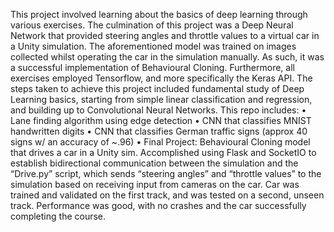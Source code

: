 ﻿This project involved learning about the basics of deep learning through various exercises. The culmination of this project was a Deep Neural Network that provided steering angles and throttle values to a virtual car in a Unity simulation. The aforementioned model was trained on images collected whilst operating the car in the simulation manually. As such, it was a successful implementation of Behavioural Cloning. Furthermore, all exercises employed Tensorflow, and more specifically the Keras API.
The steps taken to achieve this project included fundamental study of Deep Learning basics, starting from simple linear classification and regression, and building up to Convolutional Neural Networks.
This repo includes:
    • Lane finding algorithm using edge detection
    • CNN that classifies MNIST handwritten digits
    • CNN that classifies German traffic signs (approx 40 signs w/ an accuracy of ~.96)
    • Final Project: Behavioural Cloning model that drives a car in a Unity sim. Accomplished using Flask and SocketIO to establish bidirectional communication between the simulation and the “Drive.py” script, which sends “steering angles” and “throttle values” to the simulation based on receiving input from cameras on the car. Car was trained and validated on the first track, and was tested on a second, unseen track. Performance was good, with no crashes and the car successfully completing the course. 

